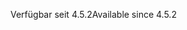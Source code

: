<span data-ttu-id="9afc3-101">Verfügbar seit 4.5.2</span><span class="sxs-lookup"><span data-stu-id="9afc3-101">Available since 4.5.2</span></span>